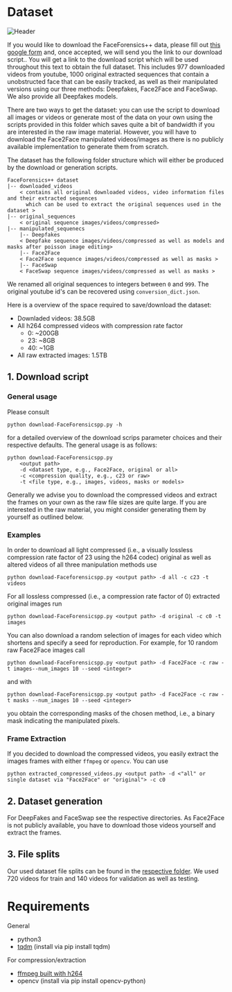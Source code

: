 # Dataset

![Header](../images/teaser.png)

If you would like to download the FaceForensics++ data, please fill out [this google form](https://docs.google.com/forms/d/e/1FAIpQLSdRRR3L5zAv6tQ_CKxmK4W96tAab_pfBu2EKAgQbeDVhmXagg/viewform) and, once accepted, we will send you the link to our download script.. You will get a link to the download script which will be used throughout this text to obtain the full dataset. This includes 977 downloaded videos from youtube, 1000 original extracted sequences that contain a unobstructed face that can be easily tracked, as well as their manipulated versions using our three methods: Deepfakes, Face2Face and FaceSwap. We also provide all Deepfakes models.

There are two ways to get the dataset: you can use the script to download all images or videos or generate most of the data on your own using the scripts provided in this folder which saves quite a bit of bandwidth if you are interested in the raw image material. However, you will have to download the Face2Face manipulated videos/images as there is no publicly available implementation to generate them from scratch. 

The dataset has the following folder structure which will either be produced by the download or generation scripts.

```shell
FaceForensics++ dataset
|-- downloaded_videos
    < contains all original downloaded videos, video information files and their extracted sequences
      which can be used to extract the original sequences used in the dataset >
|-- original_sequences
    < original sequence images/videos/compressed>
|-- manipulated_sequenecs
    |-- Deepfakes
    < Deepfake sequence images/videos/compressed as well as models and masks after poisson image editing>
    |-- Face2Face
    < Face2Face sequence images/videos/compressed as well as masks >
    |-- FaceSwap
    < FaceSwap sequence images/videos/compressed as well as masks >
```

We renamed all original sequences to integers between `0` and `999`. The original youtube id's can be recovered using `conversion_dict.json`.

Here is a overview of the space required to save/download the dataset:

- Downladed videos: 38.5GB
- All h264 compressed videos with compression rate factor
    - 0: ~200GB
    - 23: ~8GB
    - 40: ~1GB
- All raw extracted images: 1.5TB

## 1. Download script

### General usage
Please consult

`python download-FaceForensicspp.py -h`

for a detailed overview of the download scrips parameter choices and their respective defaults. The general usage is as follows:

```shell
python download-FaceForensicspp.py
    <output path>
    -d <dataset type, e.g., Face2Face, original or all>
    -c <compression quality, e.g., c23 or raw>
    -t <file type, e.g., images, videos, masks or models>
```

Generally we advise you to download the compressed videos and extract the frames on your own as the raw file sizes are quite large. If you are interested in the raw material, you might consider generating them by yourself as outlined below.

### Examples
In order to download all light compressed (i.e., a visually lossless compression rate factor of 23 using the h264 codec) original as well as altered videos of all three manipulation methods use

`python download-Faceforensicspp.py <output path> -d all -c c23 -t videos`

For all lossless compressed (i.e., a compression rate factor of 0) extracted original images run

`python download-FaceForensicspp.py <output path> -d original -c c0 -t images`

You can also download a random selection of images for each video which shortens and specify a seed for reproduction. For example, for 10 random raw Face2Face images call

`python download-FaceForensicspp.py <output path> -d Face2Face -c raw -t images--num_images 10 --seed <integer>`

and with

`python download-FaceForensicspp.py <output path> -d Face2Face -c raw -t masks --num_images 10 --seed <integer>`

you obtain the corresponding masks of the chosen method, i.e., a binary mask indicating the manipulated pixels.

### Frame Extraction

If you decided to download the compressed videos, you easily extract the images frames with either `ffmpeg` or `opencv`. You can use

`python extracted_compressed_videos.py <output path> -d <"all" or single dataset via "Face2Face" or "original"> -c c0`

## 2. Dataset generation

For DeepFakes and FaceSwap see the respective directories. As Face2Face is not publicly available, you have to download those videos yourself and extract the frames. 

## 3. File splits

Our used dataset file splits can be found in the [respective folder](splits). We used 720 videos for train and 140 videos for validation as well as testing.

# Requirements

General
- python3
- [tqdm](https://github.com/tqdm/tqdm) (install via pip install tqdm)

For compression/extraction
- [ffmpeg built with h264](https://trac.ffmpeg.org/wiki/CompilationGuide/Ubuntu)
- opencv (install via  pip install opencv-python)

